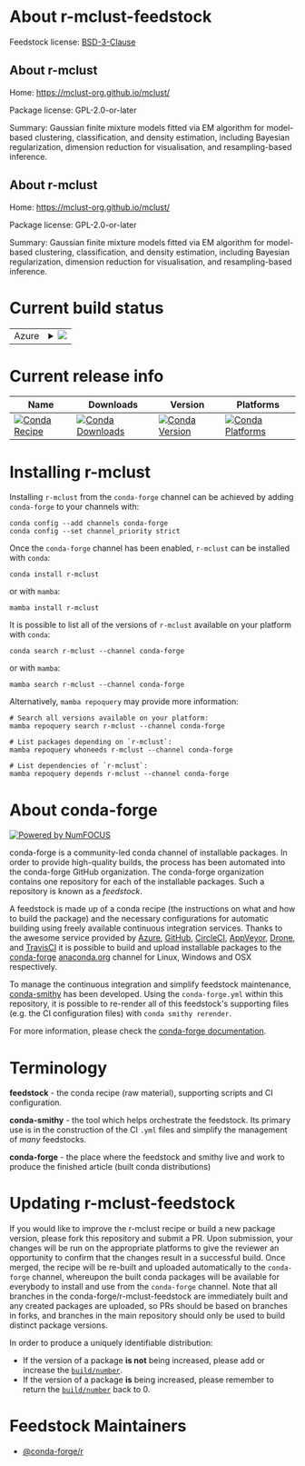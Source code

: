About r-mclust-feedstock
========================

Feedstock license: [BSD-3-Clause](https://github.com/conda-forge/r-mclust-feedstock/blob/main/LICENSE.txt)


About r-mclust
--------------

Home: https://mclust-org.github.io/mclust/

Package license: GPL-2.0-or-later

Summary: Gaussian finite mixture models fitted via EM algorithm for model-based clustering, classification, and density estimation, including Bayesian regularization, dimension reduction for visualisation, and resampling-based inference.

About r-mclust
--------------

Home: https://mclust-org.github.io/mclust/

Package license: GPL-2.0-or-later

Summary: Gaussian finite mixture models fitted via EM algorithm for model-based clustering, classification, and density estimation, including Bayesian regularization, dimension reduction for visualisation, and resampling-based inference.

Current build status
====================


<table>
    
  <tr>
    <td>Azure</td>
    <td>
      <details>
        <summary>
          <a href="https://dev.azure.com/conda-forge/feedstock-builds/_build/latest?definitionId=1343&branchName=main">
            <img src="https://dev.azure.com/conda-forge/feedstock-builds/_apis/build/status/r-mclust-feedstock?branchName=main">
          </a>
        </summary>
        <table>
          <thead><tr><th>Variant</th><th>Status</th></tr></thead>
          <tbody><tr>
              <td>linux_64_r_base4.4</td>
              <td>
                <a href="https://dev.azure.com/conda-forge/feedstock-builds/_build/latest?definitionId=1343&branchName=main">
                  <img src="https://dev.azure.com/conda-forge/feedstock-builds/_apis/build/status/r-mclust-feedstock?branchName=main&jobName=linux&configuration=linux%20linux_64_r_base4.4" alt="variant">
                </a>
              </td>
            </tr><tr>
              <td>linux_64_r_base4.5</td>
              <td>
                <a href="https://dev.azure.com/conda-forge/feedstock-builds/_build/latest?definitionId=1343&branchName=main">
                  <img src="https://dev.azure.com/conda-forge/feedstock-builds/_apis/build/status/r-mclust-feedstock?branchName=main&jobName=linux&configuration=linux%20linux_64_r_base4.5" alt="variant">
                </a>
              </td>
            </tr><tr>
              <td>linux_aarch64_r_base4.4</td>
              <td>
                <a href="https://dev.azure.com/conda-forge/feedstock-builds/_build/latest?definitionId=1343&branchName=main">
                  <img src="https://dev.azure.com/conda-forge/feedstock-builds/_apis/build/status/r-mclust-feedstock?branchName=main&jobName=linux&configuration=linux%20linux_aarch64_r_base4.4" alt="variant">
                </a>
              </td>
            </tr><tr>
              <td>linux_aarch64_r_base4.5</td>
              <td>
                <a href="https://dev.azure.com/conda-forge/feedstock-builds/_build/latest?definitionId=1343&branchName=main">
                  <img src="https://dev.azure.com/conda-forge/feedstock-builds/_apis/build/status/r-mclust-feedstock?branchName=main&jobName=linux&configuration=linux%20linux_aarch64_r_base4.5" alt="variant">
                </a>
              </td>
            </tr><tr>
              <td>linux_ppc64le_r_base4.4</td>
              <td>
                <a href="https://dev.azure.com/conda-forge/feedstock-builds/_build/latest?definitionId=1343&branchName=main">
                  <img src="https://dev.azure.com/conda-forge/feedstock-builds/_apis/build/status/r-mclust-feedstock?branchName=main&jobName=linux&configuration=linux%20linux_ppc64le_r_base4.4" alt="variant">
                </a>
              </td>
            </tr><tr>
              <td>linux_ppc64le_r_base4.5</td>
              <td>
                <a href="https://dev.azure.com/conda-forge/feedstock-builds/_build/latest?definitionId=1343&branchName=main">
                  <img src="https://dev.azure.com/conda-forge/feedstock-builds/_apis/build/status/r-mclust-feedstock?branchName=main&jobName=linux&configuration=linux%20linux_ppc64le_r_base4.5" alt="variant">
                </a>
              </td>
            </tr><tr>
              <td>osx_64_r_base4.4</td>
              <td>
                <a href="https://dev.azure.com/conda-forge/feedstock-builds/_build/latest?definitionId=1343&branchName=main">
                  <img src="https://dev.azure.com/conda-forge/feedstock-builds/_apis/build/status/r-mclust-feedstock?branchName=main&jobName=osx&configuration=osx%20osx_64_r_base4.4" alt="variant">
                </a>
              </td>
            </tr><tr>
              <td>osx_64_r_base4.5</td>
              <td>
                <a href="https://dev.azure.com/conda-forge/feedstock-builds/_build/latest?definitionId=1343&branchName=main">
                  <img src="https://dev.azure.com/conda-forge/feedstock-builds/_apis/build/status/r-mclust-feedstock?branchName=main&jobName=osx&configuration=osx%20osx_64_r_base4.5" alt="variant">
                </a>
              </td>
            </tr><tr>
              <td>osx_arm64_r_base4.4</td>
              <td>
                <a href="https://dev.azure.com/conda-forge/feedstock-builds/_build/latest?definitionId=1343&branchName=main">
                  <img src="https://dev.azure.com/conda-forge/feedstock-builds/_apis/build/status/r-mclust-feedstock?branchName=main&jobName=osx&configuration=osx%20osx_arm64_r_base4.4" alt="variant">
                </a>
              </td>
            </tr><tr>
              <td>osx_arm64_r_base4.5</td>
              <td>
                <a href="https://dev.azure.com/conda-forge/feedstock-builds/_build/latest?definitionId=1343&branchName=main">
                  <img src="https://dev.azure.com/conda-forge/feedstock-builds/_apis/build/status/r-mclust-feedstock?branchName=main&jobName=osx&configuration=osx%20osx_arm64_r_base4.5" alt="variant">
                </a>
              </td>
            </tr><tr>
              <td>win_64_r_base4.4</td>
              <td>
                <a href="https://dev.azure.com/conda-forge/feedstock-builds/_build/latest?definitionId=1343&branchName=main">
                  <img src="https://dev.azure.com/conda-forge/feedstock-builds/_apis/build/status/r-mclust-feedstock?branchName=main&jobName=win&configuration=win%20win_64_r_base4.4" alt="variant">
                </a>
              </td>
            </tr><tr>
              <td>win_64_r_base4.5</td>
              <td>
                <a href="https://dev.azure.com/conda-forge/feedstock-builds/_build/latest?definitionId=1343&branchName=main">
                  <img src="https://dev.azure.com/conda-forge/feedstock-builds/_apis/build/status/r-mclust-feedstock?branchName=main&jobName=win&configuration=win%20win_64_r_base4.5" alt="variant">
                </a>
              </td>
            </tr>
          </tbody>
        </table>
      </details>
    </td>
  </tr>
</table>

Current release info
====================

| Name | Downloads | Version | Platforms |
| --- | --- | --- | --- |
| [![Conda Recipe](https://img.shields.io/badge/recipe-r--mclust-green.svg)](https://anaconda.org/conda-forge/r-mclust) | [![Conda Downloads](https://img.shields.io/conda/dn/conda-forge/r-mclust.svg)](https://anaconda.org/conda-forge/r-mclust) | [![Conda Version](https://img.shields.io/conda/vn/conda-forge/r-mclust.svg)](https://anaconda.org/conda-forge/r-mclust) | [![Conda Platforms](https://img.shields.io/conda/pn/conda-forge/r-mclust.svg)](https://anaconda.org/conda-forge/r-mclust) |

Installing r-mclust
===================

Installing `r-mclust` from the `conda-forge` channel can be achieved by adding `conda-forge` to your channels with:

```
conda config --add channels conda-forge
conda config --set channel_priority strict
```

Once the `conda-forge` channel has been enabled, `r-mclust` can be installed with `conda`:

```
conda install r-mclust
```

or with `mamba`:

```
mamba install r-mclust
```

It is possible to list all of the versions of `r-mclust` available on your platform with `conda`:

```
conda search r-mclust --channel conda-forge
```

or with `mamba`:

```
mamba search r-mclust --channel conda-forge
```

Alternatively, `mamba repoquery` may provide more information:

```
# Search all versions available on your platform:
mamba repoquery search r-mclust --channel conda-forge

# List packages depending on `r-mclust`:
mamba repoquery whoneeds r-mclust --channel conda-forge

# List dependencies of `r-mclust`:
mamba repoquery depends r-mclust --channel conda-forge
```


About conda-forge
=================

[![Powered by
NumFOCUS](https://img.shields.io/badge/powered%20by-NumFOCUS-orange.svg?style=flat&colorA=E1523D&colorB=007D8A)](https://numfocus.org)

conda-forge is a community-led conda channel of installable packages.
In order to provide high-quality builds, the process has been automated into the
conda-forge GitHub organization. The conda-forge organization contains one repository
for each of the installable packages. Such a repository is known as a *feedstock*.

A feedstock is made up of a conda recipe (the instructions on what and how to build
the package) and the necessary configurations for automatic building using freely
available continuous integration services. Thanks to the awesome service provided by
[Azure](https://azure.microsoft.com/en-us/services/devops/), [GitHub](https://github.com/),
[CircleCI](https://circleci.com/), [AppVeyor](https://www.appveyor.com/),
[Drone](https://cloud.drone.io/welcome), and [TravisCI](https://travis-ci.com/)
it is possible to build and upload installable packages to the
[conda-forge](https://anaconda.org/conda-forge) [anaconda.org](https://anaconda.org/)
channel for Linux, Windows and OSX respectively.

To manage the continuous integration and simplify feedstock maintenance,
[conda-smithy](https://github.com/conda-forge/conda-smithy) has been developed.
Using the ``conda-forge.yml`` within this repository, it is possible to re-render all of
this feedstock's supporting files (e.g. the CI configuration files) with ``conda smithy rerender``.

For more information, please check the [conda-forge documentation](https://conda-forge.org/docs/).

Terminology
===========

**feedstock** - the conda recipe (raw material), supporting scripts and CI configuration.

**conda-smithy** - the tool which helps orchestrate the feedstock.
                   Its primary use is in the construction of the CI ``.yml`` files
                   and simplify the management of *many* feedstocks.

**conda-forge** - the place where the feedstock and smithy live and work to
                  produce the finished article (built conda distributions)


Updating r-mclust-feedstock
===========================

If you would like to improve the r-mclust recipe or build a new
package version, please fork this repository and submit a PR. Upon submission,
your changes will be run on the appropriate platforms to give the reviewer an
opportunity to confirm that the changes result in a successful build. Once
merged, the recipe will be re-built and uploaded automatically to the
`conda-forge` channel, whereupon the built conda packages will be available for
everybody to install and use from the `conda-forge` channel.
Note that all branches in the conda-forge/r-mclust-feedstock are
immediately built and any created packages are uploaded, so PRs should be based
on branches in forks, and branches in the main repository should only be used to
build distinct package versions.

In order to produce a uniquely identifiable distribution:
 * If the version of a package **is not** being increased, please add or increase
   the [``build/number``](https://docs.conda.io/projects/conda-build/en/latest/resources/define-metadata.html#build-number-and-string).
 * If the version of a package **is** being increased, please remember to return
   the [``build/number``](https://docs.conda.io/projects/conda-build/en/latest/resources/define-metadata.html#build-number-and-string)
   back to 0.

Feedstock Maintainers
=====================

* [@conda-forge/r](https://github.com/orgs/conda-forge/teams/r/)

